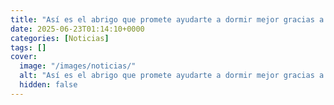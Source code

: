 ```yaml
---
title: "Así es el abrigo que promete ayudarte a dormir mejor gracias a tecnología que se adapta a ti"
date: 2025-06-23T01:14:10+0000
categories: [Noticias]
tags: []
cover:
  image: "/images/noticias/"
  alt: "Así es el abrigo que promete ayudarte a dormir mejor gracias a tecnología que se adapta a ti"
  hidden: false
---
```



